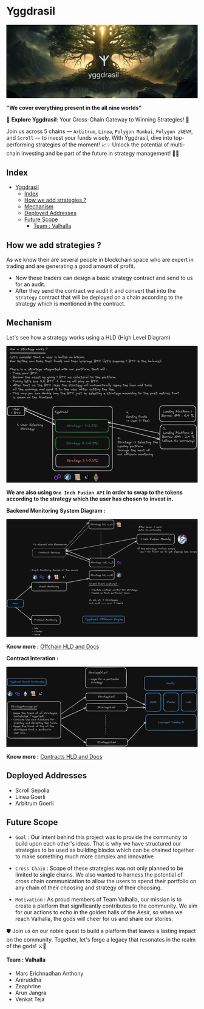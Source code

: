 # Yggdrasil

![yggdrasil](./docs/yggdrasil.png)

**"We cover everything present in the all nine worlds"**

🌟 **Explore Yggdrasil**: Your Cross-Chain Gateway to Winning Strategies! 🚀

Join us across 5 chains — `Arbitrum`, `Linea`, `Polygon Mumbai`, `Polygon zkEVM`, and `Scroll` — to invest your funds wisely. With Yggdrasil, dive into top-performing strategies of the moment! 📈💡
Unlock the potential of multi-chain investing and be part of the future in strategy management! 🌈✨

## Index

- [Yggdrasil](#yggdrasil)
  - [Index](#index)
  - [How we add strategies ?](#how-we-add-strategies-)
  - [Mechanism](#mechanism)
  - [Deployed Addresses](#deployed-addresses)
  - [Future Scope](#future-scope)
    - [Team : Valhalla](#team--valhalla)

## How we add strategies ?

As we know their are several people in blockchain space who are expert in trading and are generating a good amount of profit.

- Now these traders can design a basic strategy contract and send to us for an audit.
- After they send the contract we audit it and convert that into the `Strategy` contract that will be deployed on a chain according to the strategy which is mentioned in the contract.

## Mechanism

Let's see how a strategy works using a HLD (High Level Diagram)

![Mechanism](./docs/strategy.png)

**We are also using `One Inch Fusion API` in order to swap to the tokens according to the strategy which the user has chosen to invest in.**

**Backend Monitoring System Diagram :**

![backend](./docs/offchain.png)

**Know more :** [Offchain HLD and Docs](./backend/Readme.md)

**Contract Interation :**

![contract](./docs/contract.png)

**Know more :** [Contracts HLD and Docs](./smart-contracts/README.md)

## Deployed Addresses

- Scroll Sepolia
- Linea Goerli
- Arbitrum Goerli

## Future Scope

- `Goal` : Our intent behind this project was to provide the community to build upon each other's ideas. That is why we have structured our strategies to be used as building blocks which can be chained together to make something much more complex and innovative

- `Cross Chain` : Scope of these strategies was not only planned to be limited to single chains. We also wanted to harness the potential of cross chain communication to allow the users to spend their portfolio on any chain of their choosing and strategy of their choosing.

- `Motivation` : As proud members of Team Valhalla, our mission is to create a platform that significantly contributes to the community. We aim for our actions to echo in the golden halls of the Aesir, so when we reach Valhalla, the gods will cheer for us and share our stories.

🛡️ Join us on our noble quest to build a platform that leaves a lasting impact on the community. Together, let's forge a legacy that resonates in the realm of the gods! ⚔️🌟

#### Team : Valhalla

- Marc Erichnadhan Anthony
- Aniruddha
- Zeaphrine
- Arun Jangra
- Venkat Teja
